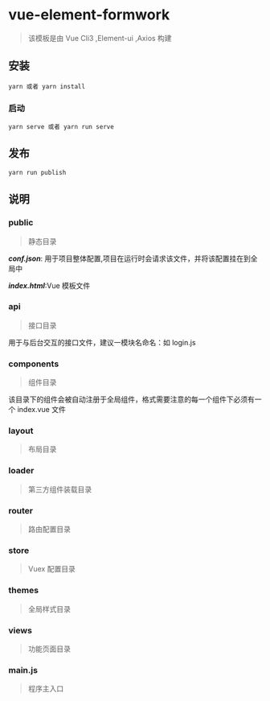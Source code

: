 # vue-element-formwork

> 该模板是由 Vue Cli3 ,Element-ui ,Axios 构建

## 安装

```node
yarn 或者 yarn install
```

### 启动

```node
yarn serve 或者 yarn run serve
```

## 发布

```node
yarn run publish
```

## 说明

### public

> 静态目录

**_conf.json_**: 用于项目整体配置,项目在运行时会请求该文件，并将该配置挂在到全局中

**_index.html_**:Vue 模板文件

### api

> 接口目录

用于与后台交互的接口文件，建议一模块名命名：如 login.js

### components

> 组件目录

该目录下的组件会被自动注册于全局组件，格式需要注意的每一个组件下必须有一个 index.vue 文件

### layout

> 布局目录

### loader

> 第三方组件装载目录

### router

> 路由配置目录

### store

> Vuex 配置目录

### themes

> 全局样式目录

### views

> 功能页面目录

### main.js

> 程序主入口
